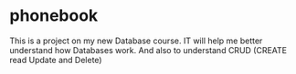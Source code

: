 # phonebook
This is a project on my new Database course. IT will help me better understand how Databases work. And also to understand CRUD (CREATE read Update and Delete)
